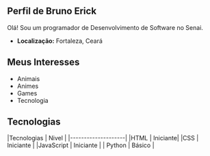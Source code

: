 ## Perfil de Bruno Erick

Olá! Sou um programador de Desenvolvimento de Software no Senai.

- **Localização:** Fortaleza, Ceará

## Meus Interesses
- Animais
- Animes
- Games
- Tecnologia

## Tecnologias
|Tecnologias | Nivel |
|--------------------|
|HTML | Iniciante|
|CSS | Iniciante |
|JavaScript | Iniciante |
| Python | Básico |
